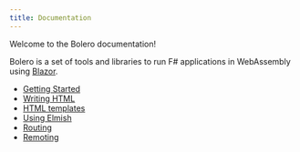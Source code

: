 ```yaml
---
title: Documentation
---
```


Welcome to the Bolero documentation!
<!-- DOCTOC SKIP -->

Bolero is a set of tools and libraries to run F# applications in WebAssembly using [Blazor](https://blazor.net/).

* [Getting Started](https://github.com/intellifactory/Bolero.Template)
* [Writing HTML](HTML.html)
* [HTML templates](Templating.html)
* [Using Elmish](Elmish.html)
* [Routing](Routing.html)
* [Remoting](Remoting.html)

